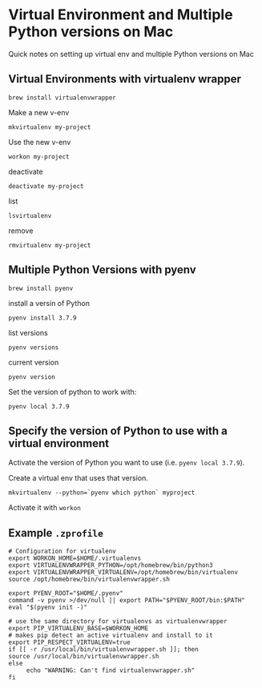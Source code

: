 # Virtual Environment and Multiple Python versions on Mac
Quick notes on setting up virtual env and multiple Python versions on Mac


## Virtual Environments with virtualenv wrapper

```
brew install virtualenvwrapper
```

Make a new v-env

```
mkvirtualenv my-project
```

Use the new v-env

```
workon my-project
```

deactivate
```
deactivate my-project
```

list
```
lsvirtualenv
```


remove

```
rmvirtualenv my-project
```



## Multiple Python Versions with pyenv

```
brew install pyenv
```

install a versin of Python
```
pyenv install 3.7.9
```

list versions 
```
pyenv versions
```

current version
```
pyenv version
```

Set the version of python to work with:
```
pyenv local 3.7.9
```


## Specify the version of Python to use with a virtual environment

Activate the version of Python you want to use (i.e. `pyenv local 3.7.9`).   

Create a virtual env that uses that version.

```
mkvirtualenv --python=`pyenv which python` myproject
```


Activate it with `workon`

## Example `.zprofile`

```
# Configuration for virtualenv
export WORKON_HOME=$HOME/.virtualenvs
export VIRTUALENVWRAPPER_PYTHON=/opt/homebrew/bin/python3
export VIRTUALENVWRAPPER_VIRTUALENV=/opt/homebrew/bin/virtualenv
source /opt/homebrew/bin/virtualenvwrapper.sh
 
export PYENV_ROOT="$HOME/.pyenv"
command -v pyenv >/dev/null || export PATH="$PYENV_ROOT/bin:$PATH"
eval "$(pyenv init -)"
 
# use the same directory for virtualenvs as virtualenvwrapper
export PIP_VIRTUALENV_BASE=$WORKON_HOME
# makes pip detect an active virtualenv and install to it
export PIP_RESPECT_VIRTUALENV=true
if [[ -r /usr/local/bin/virtualenvwrapper.sh ]]; then
source /usr/local/bin/virtualenvwrapper.sh
else
     echo "WARNING: Can't find virtualenvwrapper.sh"
fi
                
```
